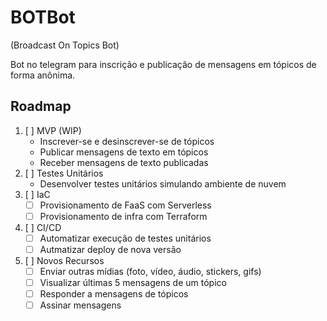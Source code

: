 # BOTBot
(Broadcast On Topics Bot)

Bot no telegram para inscrição e publicação de mensagens em tópicos de forma anônima.

## Roadmap
1. [ ] MVP (WIP)
    - Inscrever-se e desinscrever-se de tópicos
    - Publicar mensagens de texto em tópicos
    - Receber mensagens de texto publicadas
2. [ ] Testes Unitários
    - Desenvolver testes unitários simulando ambiente de nuvem
3. [ ] IaC
    - [ ] Provisionamento de FaaS com Serverless
    - [ ] Provisionamento de infra com Terraform
4. [ ] CI/CD
    - [ ] Automatizar execução de testes unitários
    - [ ] Autmatizar deploy de nova versão
5. [ ] Novos Recursos
    - [ ] Enviar outras mídias (foto, vídeo, áudio, stickers, gifs)
    - [ ] Visualizar últimas 5 mensagens de um tópico
    - [ ] Responder a mensagens de tópicos
    - [ ] Assinar mensagens